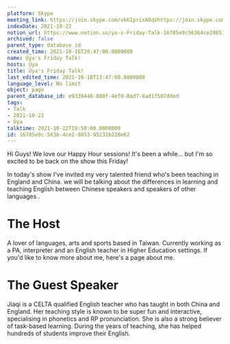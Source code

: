 ```yaml
---
platform: Skype
meeting_link: https://join.skype.com/vkKIprixA0qVhttps://join.skype.com/vkKIprixA0qV
indexDate: 2021-10-22
notion_url: https://www.notion.so/ya-s-Friday-Talk-16785e9c56364ce2985395231b220e62
archived: false
parent_type: database_id
created_time: 2021-10-16T20:47:00.0000000
name: Üya's Friday Talk!
hosts: Üya
title: Üya's Friday Talk!
last_edited_time: 2021-10-18T13:47:00.0000000
language_level: No limit
object: page
parent_database_id: e9339446-880f-4ef0-8ad7-8ad1f507dded
tags:
- Talk
- 2021-10-22
- Üya
talktime: 2021-10-22T19:50:00.0000000
id: 16785e9c-5636-4ce2-9853-95231b220e62
---
```


Hi Guys! 
We love our Happy Hour sessions! It's been a while... but I'm so excited to be back on the show this Friday!  

In today's show I've invited my very talented friend who's been teaching in England and China. 
we will be talking about the  differences in learning and teaching English between Chinese speakers and speakers of other languages .  


# The Host
A lover of languages, arts and sports based in Taiwan. Currently working as a PA, interpreter and an English teacher in Higher Education settings. 
If you'd like to know more about me, here's a page about me. 

# The Guest Speaker
Jiaqi is a CELTA qualified English teacher who has taught in both China and England. Her teaching style is known to be super fun and interactive, specialising in phonetics and RP pronunciation. She is also a strong believer of task-based learning. 
During the years of teaching, she has helped hundreds of students improve their English.
 
 

























